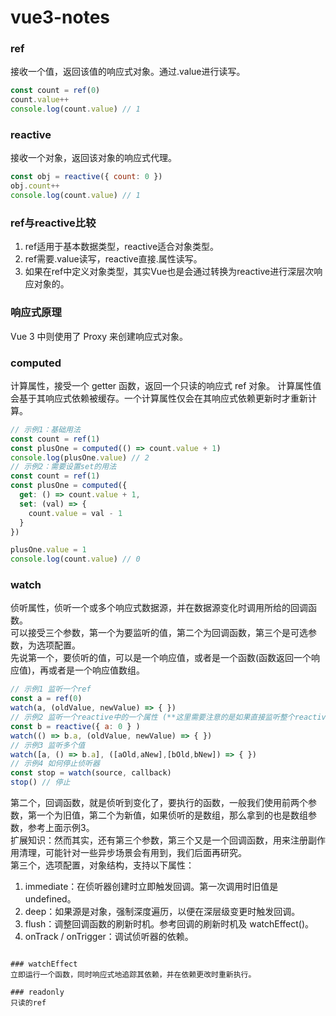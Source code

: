 # vue3-notes

### ref
接收一个值，返回该值的响应式对象。通过.value进行读写。
```js
const count = ref(0)
count.value++
console.log(count.value) // 1
```

### reactive
接收一个对象，返回该对象的响应式代理。
```js
const obj = reactive({ count: 0 })
obj.count++
console.log(count.value) // 1
```

### ref与reactive比较
1. ref适用于基本数据类型，reactive适合对象类型。
2. ref需要.value读写，reactive直接.属性读写。
3. 如果在ref中定义对象类型，其实Vue也是会通过转换为reactive进行深层次响应对象的。

### 响应式原理
 Vue 3 中则使用了 Proxy 来创建响应式对象。

### computed
计算属性，接受一个 getter 函数，返回一个只读的响应式 ref 对象。
计算属性值会基于其响应式依赖被缓存。一个计算属性仅会在其响应式依赖更新时才重新计算。
```js
// 示例1：基础用法
const count = ref(1)
const plusOne = computed(() => count.value + 1)
console.log(plusOne.value) // 2
// 示例2：需要设置set的用法
const count = ref(1)
const plusOne = computed({
  get: () => count.value + 1,
  set: (val) => {
    count.value = val - 1
  }
})

plusOne.value = 1
console.log(count.value) // 0
```

### watch
侦听属性，侦听一个或多个响应式数据源，并在数据源变化时调用所给的回调函数。  
可以接受三个参数，第一个为要监听的值，第二个为回调函数，第三个是可选参数，为选项配置。  
先说第一个，要侦听的值，可以是一个响应值，或者是一个函数(函数返回一个响应值)，再或者是一个响应值数组。  
```js
// 示例1 监听一个ref
const a = ref(0)
watch(a, (oldValue, newValue) => { })
// 示例2 监听一个reactive中的一个属性 (**这里需要注意的是如果直接监听整个reactive，回调函数中旧值也会变成新值**)
const b = reactive({ a: 0 } )
watch(() => b.a, (oldValue, newValue) => { })
// 示例3 监听多个值
watch([a, () => b.a], ([aOld,aNew],[bOld,bNew]) => { })
// 示例4 如何停止侦听器
const stop = watch(source, callback)
stop() // 停止
```
第二个，回调函数，就是侦听到变化了，要执行的函数，一般我们使用前两个参数，第一个为旧值，第二个为新值，如果侦听的是数组，那么拿到的也是数组参数，参考上面示例3。  
扩展知识：然而其实，还有第三个参数，第三个又是一个回调函数，用来注册副作用清理，可能针对一些异步场景会有用到，我们后面再研究。  
第三个，选项配置，对象结构，支持以下属性：  
1. immediate：在侦听器创建时立即触发回调。第一次调用时旧值是 undefined。
2. deep：如果源是对象，强制深度遍历，以便在深层级变更时触发回调。
3. flush：调整回调函数的刷新时机。参考回调的刷新时机及 watchEffect()。
4. onTrack / onTrigger：调试侦听器的依赖。
```

### watchEffect
立即运行一个函数，同时响应式地追踪其依赖，并在依赖更改时重新执行。

### readonly
只读的ref
